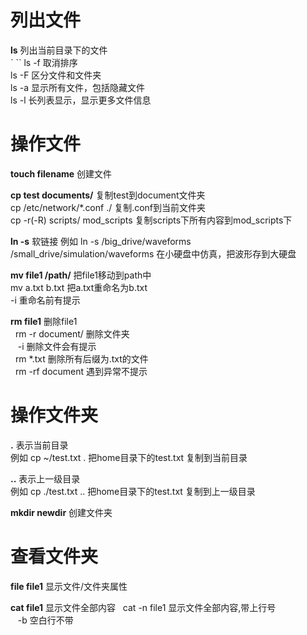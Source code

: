 # 列出文件
**ls** 列出当前目录下的文件  
` `` ls -f 取消排序  
  ls -F 区分文件和文件夹  
  ls -a 显示所有文件，包括隐藏文件  
  ls -l 长列表显示，显示更多文件信息  
# 操作文件
**touch filename** 创建文件  


**cp test documents/** 复制test到document文件夹  
  cp /etc/network/*.conf ./ 复制.conf到当前文件夹  
  cp -r(-R) scripts/ mod_scripts 复制scripts下所有内容到mod_scripts下  


**ln -s** 软链接
例如 ln -s /big_drive/waveforms /small_drive/simulation/waveforms  在小硬盘中仿真，把波形存到大硬盘  


**mv file1 /path/** 把file1移动到path中  
  mv a.txt b.txt 把a.txt重命名为b.txt  
  -i 重命名前有提示  


**rm file1** 删除file1  
&nbsp;&nbsp;rm -r document/ 删除文件夹  
&nbsp;&nbsp;&nbsp;-i 删除文件会有提示  
&nbsp;&nbsp;rm  *.txt 删除所有后缀为.txt的文件  
&nbsp;&nbsp;rm  -rf document 遇到异常不提示  
# 操作文件夹
**.** 表示当前目录  
例如 cp ~/test.txt . 把home目录下的test.txt 复制到当前目录  


**..** 表示上一级目录  
例如 cp ./test.txt .. 把home目录下的test.txt 复制到上一级目录  


**mkdir newdir** 创建文件夹  
# 查看文件夹
**file file1** 显示文件/文件夹属性 


**cat file1** 显示文件全部内容
&nbsp;&nbsp;cat -n file1 显示文件全部内容,带上行号  
&nbsp;&nbsp;&nbsp;-b 空白行不带


